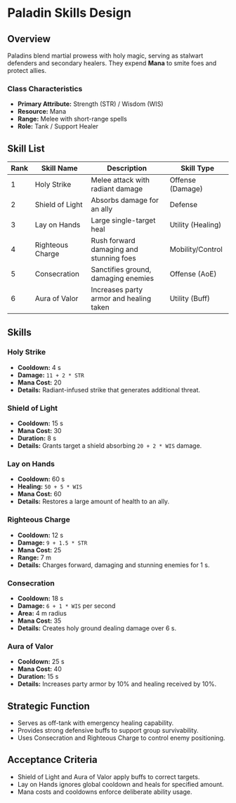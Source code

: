 # Paladin Skills Design

## Overview
Paladins blend martial prowess with holy magic, serving as stalwart defenders and secondary healers. They expend **Mana** to smite foes and protect allies.

### Class Characteristics
- **Primary Attribute:** Strength (STR) / Wisdom (WIS)
- **Resource:** Mana
- **Range:** Melee with short-range spells
- **Role:** Tank / Support Healer

## Skill List

| Rank | Skill Name       | Description                               | Skill Type        |
| ---- | ---------------- | ----------------------------------------- | ----------------- |
| 1    | Holy Strike       | Melee attack with radiant damage          | Offense (Damage)  |
| 2    | Shield of Light   | Absorbs damage for an ally                | Defense           |
| 3    | Lay on Hands      | Large single-target heal                  | Utility (Healing) |
| 4    | Righteous Charge  | Rush forward damaging and stunning foes   | Mobility/Control  |
| 5    | Consecration      | Sanctifies ground, damaging enemies       | Offense (AoE)     |
| 6    | Aura of Valor     | Increases party armor and healing taken   | Utility (Buff)    |

## Skills
### Holy Strike
- **Cooldown:** 4 s
- **Damage:** `11 + 2 * STR`
- **Mana Cost:** 20
- **Details:** Radiant-infused strike that generates additional threat.

### Shield of Light
- **Cooldown:** 15 s
- **Mana Cost:** 30
- **Duration:** 8 s
- **Details:** Grants target a shield absorbing `20 + 2 * WIS` damage.

### Lay on Hands
- **Cooldown:** 60 s
- **Healing:** `50 + 5 * WIS`
- **Mana Cost:** 60
- **Details:** Restores a large amount of health to an ally.

### Righteous Charge
- **Cooldown:** 12 s
- **Damage:** `9 + 1.5 * STR`
- **Mana Cost:** 25
- **Range:** 7 m
- **Details:** Charges forward, damaging and stunning enemies for 1 s.

### Consecration
- **Cooldown:** 18 s
- **Damage:** `6 + 1 * WIS` per second
- **Area:** 4 m radius
- **Mana Cost:** 35
- **Details:** Creates holy ground dealing damage over 6 s.

### Aura of Valor
- **Cooldown:** 25 s
- **Mana Cost:** 40
- **Duration:** 15 s
- **Details:** Increases party armor by 10% and healing received by 10%.

## Strategic Function
- Serves as off-tank with emergency healing capability.
- Provides strong defensive buffs to support group survivability.
- Uses Consecration and Righteous Charge to control enemy positioning.

## Acceptance Criteria
- Shield of Light and Aura of Valor apply buffs to correct targets.
- Lay on Hands ignores global cooldown and heals for specified amount.
- Mana costs and cooldowns enforce deliberate ability usage.
